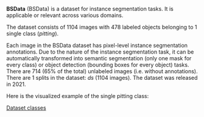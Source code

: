 **BSData** (BSData) is a dataset for instance segmentation tasks. It is applicable or relevant across various domains.

The dataset consists of 1104 images with 478 labeled objects belonging to 1 single class (*pitting*).

Each image in the BSData dataset has pixel-level instance segmentation annotations. Due to the nature of the instance segmentation task, it can be automatically transformed into semantic segmentation (only one mask for every class) or object detection (bounding boxes for every object) tasks. There are 714 (65% of the total) unlabeled images (i.e. without annotations). There are 1 splits in the dataset: *ds* (1104 images). The dataset was released in 2021.

Here is the visualized example of the single pitting class:

[Dataset classes](https://github.com/dataset-ninja/bsdata/raw/main/visualizations/classes_preview.webm)
